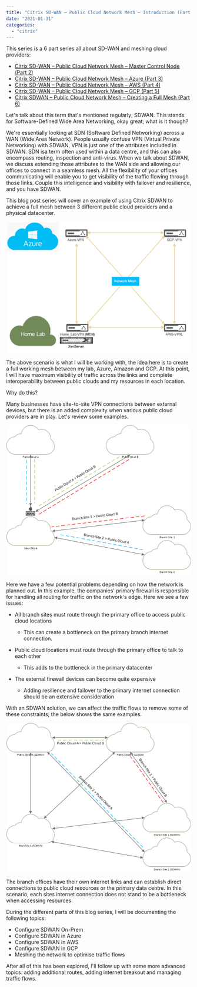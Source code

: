 ```yaml
---
title: "Citrix SD-WAN – Public Cloud Network Mesh – Introduction (Part 1)"
date: "2021-01-31"
categories: 
  - "citrix"
---
```


This series is a 6 part series all about SD-WAN and meshing cloud providers:

- [Citrix SD-WAN – Public Cloud Network Mesh – Master Control Node (Part 2)](https://www.leeejeffries.com/citrix-sd-wan-public-cloud-network-mesh-master-control-node-part-2/)
- [Citrix SD-WAN – Public Cloud Network Mesh – Azure (Part 3)](https://www.leeejeffries.com/citrix-sd-wan-public-cloud-network-mesh-azure-part-3/)
- [Citrix SD-WAN – Public Cloud Network Mesh – AWS (Part 4)](https://www.leeejeffries.com/citrix-sd-wan-public-cloud-network-mesh-aws-part-4/)
- [Citrix SD-WAN – Public Cloud Network Mesh – GCP (Part 5)](https://www.leeejeffries.com/citrix-sd-wan-public-cloud-network-mesh-gcp-part-5/)
- [Citrix SDWAN – Public Cloud Network Mesh – Creating a Full Mesh (Part 6)](https://www.leeejeffries.com/citrix-sdwan-public-cloud-network-mesh-creating-a-full-mesh-part-6/)

Let's talk about this term that's mentioned regularly; SDWAN. This stands for Software-Defined Wide Area Networking, okay great; what is it though?

We're essentially looking at SDN (Software Defined Networking) across a WAN (Wide Area Network). People usually confuse VPN (Virtual Private Networking) with SDWAN, VPN is just one of the attributes included in SDWAN. SDN isa term often used within a data centre, and this can also encompass routing, inspection and anti-virus. When we talk about SDWAN, we discuss extending those attributes to the WAN side and allowing our offices to connect in a seamless mesh. All the flexibility of your offices communicating will enable you to get visibility of the traffic flowing through those links. Couple this intelligence and visibility with failover and resilience, and you have SDWAN.

This blog post series will cover an example of using Citrix SDWAN to achieve a full mesh between 3 different public cloud providers and a physical datacenter.

![](images/013121_1844_CitrixSDWAN1.png)

The above scenario is what I will be working with, the idea here is to create a full working mesh between my lab, Azure, Amazon and GCP. At this point, I will have maximum visibility of traffic across the links and complete interoperability between public clouds and my resources in each location.

Why do this?

Many businesses have site-to-site VPN connections between external devices, but there is an added complexity when various public cloud providers are in play. Let's review some examples.

![](images/013121_1844_CitrixSDWAN2.png)

Here we have a few potential problems depending on how the network is planned out. In this example, the companies' primary firewall is responsible for handling all routing for traffic on the network's edge. Here we see a few issues:

- All branch sites must route through the primary office to access public cloud locations
    
    - This can create a bottleneck on the primary branch internet connection.
- Public cloud locations must route through the primary office to talk to each other
    
    - This adds to the bottleneck in the primary datacenter
- The external firewall devices can become quite expensive
    
    - Adding resilience and failover to the primary internet connection should be an extensive consideration

With an SDWAN solution, we can affect the traffic flows to remove some of these constraints; the below shows the same examples.

![](images/013121_1844_CitrixSDWAN3.png)

The branch offices have their own internet links and can establish direct connections to public cloud resources or the primary data centre. In this scenario, each sites internet connection does not stand to be a bottleneck when accessing resources.

During the different parts of this blog series, I will be documenting the following topics:

- Configure SDWAN On-Prem
- Configure SDWAN in Azure
- Configure SDWAN in AWS
- Configure SDWAN in GCP
- Meshing the network to optimise traffic flows

After all of this has been explored, I'll follow up with some more advanced topics: adding additional routes, adding internet breakout and managing traffic flows.
